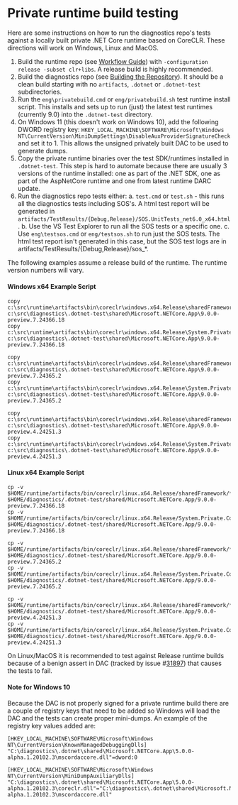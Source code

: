 Private runtime build testing
=============================

Here are some instructions on how to run the diagnostics repo's tests against a locally built private .NET Core runtime based on CoreCLR. These directions will work on Windows, Linux and MacOS. 

1. Build the runtime repo (see [Workflow Guide](https://github.com/dotnet/runtime/blob/main/docs/workflow/README.md)) with `-configuration release -subset clr+libs`. A release build is highly recommended.
2. Build the diagnostics repo (see [Building the Repository](../README.md)). It should be a clean build starting with no `artifacts`, `.dotnet` or `.dotnet-test` subdirectories.
3. Run the `eng\privatebuild.cmd` or `eng/privatebuild.sh` test runtime install script. This installs and sets up to run (just) the latest test runtimes (currently 9.0) into the `.dotnet-test` directory.
4. On Windows 11 (this doesn't work on Windows 10), add the following DWORD registry key: `HKEY_LOCAL_MACHINE\SOFTWARE\Microsoft\Windows NT\CurrentVersion\MiniDumpSettings\DisableAuxProviderSignatureCheck` and set it to 1. This allows the unsigned privately built DAC to be used to generate dumps.
5. Copy the private runtime binaries over the test SDK/runtimes installed in `.dotnet-test`. This step is hard to automate because there are usually 3 versions of the runtime installed: one as part of the .NET SDK, one as part of the AspNetCore runtime and one from latest runtime DARC update.
6. Run the diagnostics repo tests either:
   a. `test.cmd` or `test.sh` - this runs all the diagnostics tests including SOS's. A html test report will be generated in `artifacts/TestResults/{Debug,Release}/SOS.UnitTests_net6.0_x64.html`.
   b. Use the VS Test Explorer to run all the SOS tests or a specific one.
   c. Use `eng\testsos.cmd` or `eng/testsos.sh` to run just the SOS tests. The html test report isn't generated in this case, but the SOS test logs are in artifacts/TestResults/{Debug,Release}/sos_*.

The following examples assume a release build of the runtime. The runtime version numbers will vary.

#### Windows x64 Example Script

```
copy c:\src\runtime\artifacts\bin\coreclr\windows.x64.Release\sharedFramework\* c:\src\diagnostics\.dotnet-test\shared\Microsoft.NETCore.App\9.0.0-preview.7.24366.18
copy c:\src\runtime\artifacts\bin\coreclr\windows.x64.Release\System.Private.CoreLib.dll c:\src\diagnostics\.dotnet-test\shared\Microsoft.NETCore.App\9.0.0-preview.7.24366.18

copy c:\src\runtime\artifacts\bin\coreclr\windows.x64.Release\sharedFramework\* c:\src\diagnostics\.dotnet-test\shared\Microsoft.NETCore.App\9.0.0-preview.7.24365.2
copy c:\src\runtime\artifacts\bin\coreclr\windows.x64.Release\System.Private.CoreLib.dll c:\src\diagnostics\.dotnet-test\shared\Microsoft.NETCore.App\9.0.0-preview.7.24365.2

copy c:\src\runtime\artifacts\bin\coreclr\windows.x64.Release\sharedFramework\* c:\src\diagnostics\.dotnet-test\shared\Microsoft.NETCore.App\9.0.0-preview.4.24251.3
copy c:\src\runtime\artifacts\bin\coreclr\windows.x64.Release\System.Private.CoreLib.dll c:\src\diagnostics\.dotnet-test\shared\Microsoft.NETCore.App\9.0.0-preview.4.24251.3
```

#### Linux x64 Example Script

```
cp -v $HOME/runtime/artifacts/bin/coreclr/linux.x64.Release/sharedFramework/* $HOME/diagnostics/.dotnet-test/shared/Microsoft.NETCore.App/9.0.0-preview.7.24366.18
cp -v $HOME/runtime/artifacts/bin/coreclr/linux.x64.Release/System.Private.CoreLib.dll $HOME/diagnostics/.dotnet-test/shared/Microsoft.NETCore.App/9.0.0-preview.7.24366.18

cp -v $HOME/runtime/artifacts/bin/coreclr/linux.x64.Release/sharedFramework/* $HOME/diagnostics/.dotnet-test/shared/Microsoft.NETCore.App/9.0.0-preview.7.24365.2
cp -v $HOME/runtime/artifacts/bin/coreclr/linux.x64.Release/System.Private.CoreLib.dll $HOME/diagnostics/.dotnet-test/shared/Microsoft.NETCore.App/9.0.0-preview.7.24365.2

cp -v $HOME/runtime/artifacts/bin/coreclr/linux.x64.Release/sharedFramework/* $HOME/diagnostics/.dotnet-test/shared/Microsoft.NETCore.App/9.0.0-preview.4.24251.3
cp -v $HOME/runtime/artifacts/bin/coreclr/linux.x64.Release/System.Private.CoreLib.dll $HOME/diagnostics/.dotnet-test/shared/Microsoft.NETCore.App/9.0.0-preview.4.24251.3
```

On Linux/MacOS it is recommended to test against Release runtime builds because of a benign assert in DAC (tracked by issue #[31897](https://github.com/dotnet/runtime/issues/31897)) that causes the tests to fail.

#### Note for Windows 10

Because the DAC is not properly signed for a private runtime build there are a couple of registry keys that need to be added so Windows will load the DAC and the tests can create proper mini-dumps. An example of the registry key values added are:

```
[HKEY_LOCAL_MACHINE\SOFTWARE\Microsoft\Windows NT\CurrentVersion\KnownManagedDebuggingDlls]
"C:\diagnostics\.dotnet\shared\Microsoft.NETCore.App\5.0.0-alpha.1.20102.3\mscordaccore.dll"=dword:0

[HKEY_LOCAL_MACHINE\SOFTWARE\Microsoft\Windows NT\CurrentVersion\MiniDumpAuxiliaryDlls]
"C:\diagnostics\.dotnet\shared\Microsoft.NETCore.App\5.0.0-alpha.1.20102.3\coreclr.dll"="C:\diagnostics\.dotnet\shared\Microsoft.NETCore.App\5.0.0-alpha.1.20102.3\mscordaccore.dll"
```
